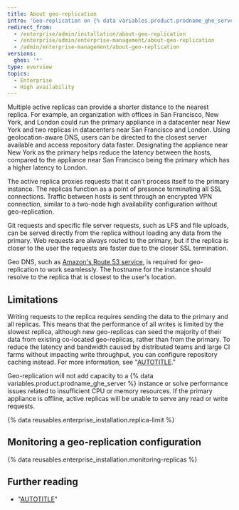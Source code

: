 ```yaml
---
title: About geo-replication
intro: 'Geo-replication on {% data variables.product.prodname_ghe_server %} uses multiple active replicas to fulfill requests from geographically distributed data centers.'
redirect_from:
  - /enterprise/admin/installation/about-geo-replication
  - /enterprise/admin/enterprise-management/about-geo-replication
  - /admin/enterprise-management/about-geo-replication
versions:
  ghes: '*'
type: overview
topics:
  - Enterprise
  - High availability
---
```

Multiple active replicas can provide a shorter distance to the nearest replica. For example, an organization with offices in San Francisco, New York, and London could run the primary appliance in a datacenter near New York and two replicas in datacenters near San Francisco and London. Using geolocation-aware DNS, users can be directed to the closest server available and access repository data faster. Designating the appliance near New York as the primary helps reduce the latency between the hosts, compared to the appliance near San Francisco being the primary which has a higher latency to London.

The active replica proxies requests that it can't process itself to the primary instance. The replicas function as a point of presence terminating all SSL connections. Traffic between hosts is sent through an encrypted VPN connection, similar to a two-node high availability configuration without geo-replication.

Git requests and specific file server requests, such as LFS and file uploads, can be served directly from the replica without loading any data from the primary. Web requests are always routed to the primary, but if the replica is closer to the user the requests are faster due to the closer SSL termination.

Geo DNS, such as [Amazon's Route 53 service](https://docs.aws.amazon.com/Route53/latest/DeveloperGuide/routing-policy.html#routing-policy-geo), is required for geo-replication to work seamlessly. The hostname for the instance should resolve to the replica that is closest to the user's location.

## Limitations

Writing requests to the replica requires sending the data to the primary and all replicas. This means that the performance of all writes is limited by the slowest replica, although new geo-replicas can seed the majority of their data from existing co-located geo-replicas, rather than from the primary. To reduce the latency and bandwidth caused by distributed teams and large CI farms without impacting write throughput, you can configure repository caching instead. For more information, see "[AUTOTITLE](/admin/enterprise-management/caching-repositories/about-repository-caching)."

Geo-replication will not add capacity to a {% data variables.product.prodname_ghe_server %} instance or solve performance issues related to insufficient CPU or memory resources. If the primary appliance is offline, active replicas will be unable to serve any read or write requests.

{% data reusables.enterprise_installation.replica-limit %}

## Monitoring a geo-replication configuration

{% data reusables.enterprise_installation.monitoring-replicas %}

## Further reading
- "[AUTOTITLE](/admin/enterprise-management/configuring-high-availability/creating-a-high-availability-replica#creating-geo-replication-replicas)"
